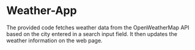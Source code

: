 # Weather-App
The provided code fetches weather data from the OpenWeatherMap API based on the city entered in a search input field. It then updates the weather information on the web page.
